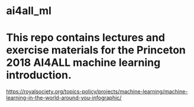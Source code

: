 # ai4all_ml

# This repo contains lectures and exercise materials for the Princeton 2018 AI4ALL machine learning introduction.

https://royalsociety.org/topics-policy/projects/machine-learning/machine-learning-in-the-world-around-you-infographic/

